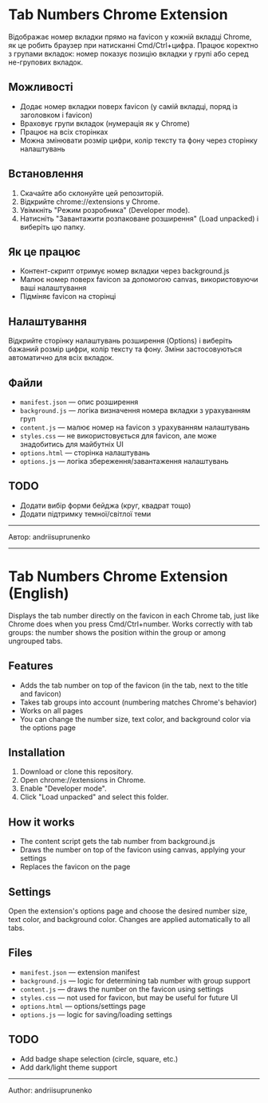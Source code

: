 # Tab Numbers Chrome Extension

Відображає номер вкладки прямо на favicon у кожній вкладці Chrome, як це робить браузер при натисканні Cmd/Ctrl+цифра. Працює коректно з групами вкладок: номер показує позицію вкладки у групі або серед не-групових вкладок.

## Можливості
- Додає номер вкладки поверх favicon (у самій вкладці, поряд із заголовком і favicon)
- Враховує групи вкладок (нумерація як у Chrome)
- Працює на всіх сторінках
- Можна змінювати розмір цифри, колір тексту та фону через сторінку налаштувань

## Встановлення
1. Скачайте або склонуйте цей репозиторій.
2. Відкрийте chrome://extensions у Chrome.
3. Увімкніть "Режим розробника" (Developer mode).
4. Натисніть "Завантажити розпаковане розширення" (Load unpacked) і виберіть цю папку.

## Як це працює
- Контент-скрипт отримує номер вкладки через background.js
- Малює номер поверх favicon за допомогою canvas, використовуючи ваші налаштування
- Підміняє favicon на сторінці

## Налаштування
Відкрийте сторінку налаштувань розширення (Options) і виберіть бажаний розмір цифри, колір тексту та фону. Зміни застосовуються автоматично для всіх вкладок.

## Файли
- `manifest.json` — опис розширення
- `background.js` — логіка визначення номера вкладки з урахуванням груп
- `content.js` — малює номер на favicon з урахуванням налаштувань
- `styles.css` — не використовується для favicon, але може знадобитись для майбутніх UI
- `options.html` — сторінка налаштувань
- `options.js` — логіка збереження/завантаження налаштувань

## TODO
- Додати вибір форми бейджа (круг, квадрат тощо)
- Додати підтримку темної/світлої теми

---

Автор: andriisuprunenko

---

# Tab Numbers Chrome Extension (English)

Displays the tab number directly on the favicon in each Chrome tab, just like Chrome does when you press Cmd/Ctrl+number. Works correctly with tab groups: the number shows the position within the group or among ungrouped tabs.

## Features
- Adds the tab number on top of the favicon (in the tab, next to the title and favicon)
- Takes tab groups into account (numbering matches Chrome's behavior)
- Works on all pages
- You can change the number size, text color, and background color via the options page

## Installation
1. Download or clone this repository.
2. Open chrome://extensions in Chrome.
3. Enable "Developer mode".
4. Click "Load unpacked" and select this folder.

## How it works
- The content script gets the tab number from background.js
- Draws the number on top of the favicon using canvas, applying your settings
- Replaces the favicon on the page

## Settings
Open the extension's options page and choose the desired number size, text color, and background color. Changes are applied automatically to all tabs.

## Files
- `manifest.json` — extension manifest
- `background.js` — logic for determining tab number with group support
- `content.js` — draws the number on the favicon using settings
- `styles.css` — not used for favicon, but may be useful for future UI
- `options.html` — options/settings page
- `options.js` — logic for saving/loading settings

## TODO
- Add badge shape selection (circle, square, etc.)
- Add dark/light theme support

---

Author: andriisuprunenko

